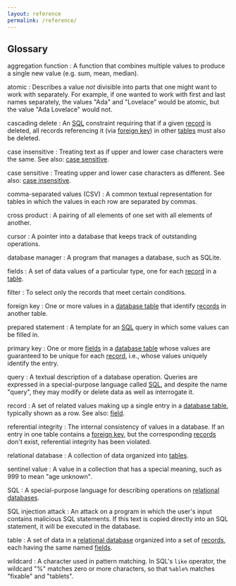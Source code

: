 ```yaml
---
layout: reference
permalink: /reference/
---
```


## Glossary

aggregation function
:   A function that combines multiple values to produce a single new value (e.g. sum, mean, median).

atomic
:   Describes a value *not* divisible into parts that one might want to
    work with separately. For example, if one wanted to work with
    first and last names separately, the values "Ada" and "Lovelace"
    would be atomic, but the value "Ada Lovelace" would not.

cascading delete
:   An [SQL](#sql) constraint requiring that if a given [record](#record) is deleted,
    all records referencing it (via [foreign key](#foreign-key)) in other [tables](#table)
    must also be deleted.

case insensitive
:   Treating text as if upper and lower case characters were the same.
    See also: [case sensitive](#case-sensitive).

case sensitive
:   Treating upper and lower case characters as different. See also: [case insensitive](#case-insensitive).

comma-separated values (CSV)
:   A common textual representation for tables in which the values in each row are separated by commas.

cross product
:   A pairing of all elements of one set with all elements of another.

cursor
:   A pointer into a database that keeps track of outstanding operations.

database manager
:   A program that manages a database, such as SQLite.

fields
:   A set of data values of a particular type, one for each [record](#record) in a [table](#table).

filter
:   To select only the records that meet certain conditions.

foreign key
:   One or more values in a [database table](#table-database) that identify
    [records](#record-database) in another table.

prepared statement
:   A template for an [SQL](#sql) query in which some values can be filled in.

primary key
:   One or more [fields](#field) in a [database table](#table) whose values are
    guaranteed to be unique for each [record](#record), i.e., whose values
    uniquely identify the entry.

query
:   A textual description of a database operation. Queries are expressed in
    a special-purpose language called [SQL](#sql), and despite the name "query",
    they may modify or delete data as well as interrogate it.

record
:   A set of related values making up a single entry in a [database table](#table),
    typically shown as a row. See also: [field](#field).

referential integrity
:   The internal consistency of values in a database. If an entry in one table
    contains a [foreign key](#foreign-key), but the corresponding [records](#record)
    don't exist, referential integrity has been violated.

relational database
:   A collection of data organized into [tables](#table).

sentinel value
:   A value in a collection that has a special meaning, such as 999 to mean "age unknown".

SQL
:   A special-purpose language for describing operations on [relational databases](#relational-database).

SQL injection attack
:   An attack on a program in which the user's input contains malicious SQL statements.
    If this text is copied directly into an SQL statement, it will be executed in the database.

table
:   A set of data in a [relational database](#relational-database) organized into a set
    of [records](#record), each having the same named [fields](#field).

wildcard
:   A character used in pattern matching. In SQL's `like` operator, the wildcard "%"
     matches zero or more characters, so that `%able%` matches "fixable" and "tablets".
